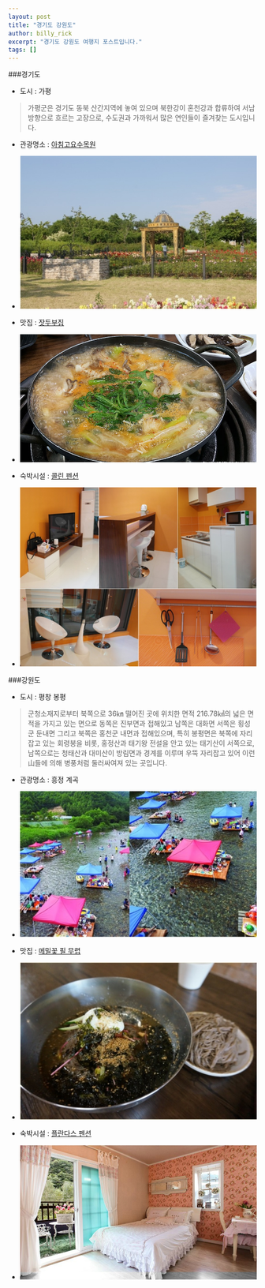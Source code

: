 ```yaml
---
layout: post
title: "경기도 강원도"
author: billy_rick
excerpt: "경기도 강원도 여행지 포스트입니다."
tags: []
---
```

###경기도 
- 도시 : 가평

> 가평군은 경기도 동북 산간지역에 놓여 있으며 북한강이 혼천강과 합류하여 서남방향으로 흐르는 고장으로, 수도권과 가까워서 많은 연인들이 즐겨찾는 도시입니다.

- 관광명소 : [아침고요수목원](http://www.morningcalm.co.kr/)
- ![아침고요수목원](https://github.com/shinojin/shinojin.github.com/blob/master/images/dajyeon-sumokwon.jpg?raw=true)

- 맛집 : [잣두부집](http://gpfriends.net/)
- ![잣두부집](https://github.com/shinojin/shinojin.github.com/blob/master/images/kkd-kapungjatdubu1.jpg?raw=true)

- 숙박시설 : [콜린 펜션](http://collineps.net/)  
- ![콜린 펜션](https://github.com/shinojin/shinojin.github.com/blob/master/images/kkd-kp-collin.jpg?raw=true)



###강원도
- 도시 : 평창 봉평

> 군청소재지로부터 북쪽으로 36㎞ 떨어진 곳에 위치한 면적 216.78㎢의 넓은 면적을 가지고 있는 면으로 동쪽은 진부면과 
접해있고 남쪽은 대화면 서쪽은 횡성군 둔내면 그리고 북쪽은 홍천군 내면과 접해있으며, 특히 봉평면은 북쪽에 자리잡고 있는 
회령봉을 비롯, 홍정산과 태기왕 전설을 안고 있는 태기산이 서쪽으로, 남쪽으로는 청태산과 대미산이 방림면과 경계를 이루며 
우뚝 자리잡고 있어 이런 山들에 의해 병풍처럼 둘러싸여져 있는 곳입니다.

- 관광명소 : 흥정 계곡
- ![흥정계곡](https://github.com/shinojin/shinojin.github.com/blob/master/images/kwd-pyungchang-hjbeach.jpg?raw=true)

- 맛집 : [메밀꽃 필 무렵](http://www.gasanhouse.com/menu.php)
- ![메밀꽃 필 무렵](https://github.com/shinojin/shinojin.github.com/blob/master/images/kwd-mmflower.jpg?raw=true)

- 숙박시설 : [플란다스 펜션](http://www.fdpension.co.kr/)
- ![플란다스 펜션](https://github.com/shinojin/shinojin.github.com/blob/master/images/kwd-plandas.jpg?raw=true)

